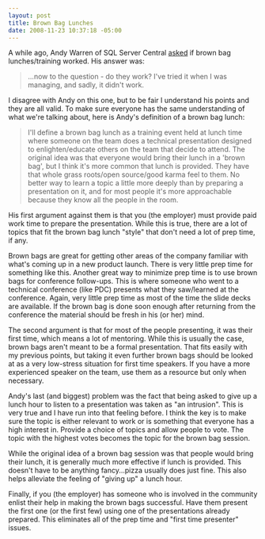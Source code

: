 ```yaml
---
layout: post
title: Brown Bag Lunches
date: 2008-11-23 10:37:18 -05:00
---
```


A while ago, Andy Warren of SQL Server Central [asked](http://www.sqlservercentral.com/blogs/andy_warren/archive/2008/09/09/brown-bag-lunches-training-do-they-work.aspx) if brown bag lunches/training worked. His answer was:

> ...now to the question - do they work? I've tried it when I was managing, and sadly, it didn't work.

I disagree with Andy on this one, but to be fair I understand his points and they are all valid. To make sure everyone has the same understanding of what we're talking about, here is Andy's definition of a brown bag lunch:

> I'll define a brown bag lunch as a training event held at lunch time where someone on the team does a technical presentation designed to enlighten/educate others on the team that decide to attend. The original idea was that everyone would bring their lunch in a 'brown bag', but I think it's more common that lunch is provided. They have that whole grass roots/open source/good karma feel to them. No better way to learn a topic a little more deeply than by preparing a presentation on it, and for most people it's more approachable because they know all the people in the room.

His first argument against them is that you (the employer) must provide paid work time to prepare the presentation. While this is true, there are a lot of topics that fit the brown bag lunch "style" that don't need a lot of prep time, if any. 

Brown bags are great for getting other areas of the company familiar with what's coming up in a new product launch. There is very little prep time for something like this. Another great way to minimize prep time is to use brown bags for conference follow-ups. This is where someone who went to a technical conference (like PDC) presents what they saw/learned at the conference. Again, very little prep time as most of the time the slide decks are available. If the brown bag is done soon enough after returning from the conference the material should be fresh in his (or her) mind.

The second argument is that for most of the people presenting, it was their first time, which means a lot of mentoring. While this is usually the case, brown bags aren't meant to be a formal presentation. That fits easily with my previous points, but taking it even further brown bags should be looked at as a very low-stress situation for first time speakers. If you have a more experienced speaker on the team, use them as a resource but only when necessary.

Andy's last (and biggest) problem was the fact that being asked to give up a lunch hour to listen to a presentation was taken as "an intrusion". This is very true and I have run into that feeling before. I think the key is to make sure the topic is either relevant to work or is something that everyone has a high interest in. Provide a choice of topics and allow people to vote. The topic with the highest votes becomes the topic for the brown bag session.

While the original idea of a brown bag session was that people would bring their lunch, it is generally much more effective if lunch is provided. This doesn't have to be anything fancy...pizza usually does just fine. This also helps alleviate the feeling of "giving up" a lunch hour.

Finally, if you (the employer) has someone who is involved in the community enlist their help in making the brown bags successful. Have them present the first one (or the first few) using one of the presentations already prepared. This eliminates all of the prep time and "first time presenter" issues.
